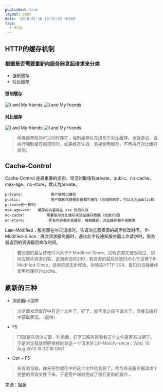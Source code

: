 ```yaml
---
published: true
layout: post
date: '2019-01-16 13:32:20 +0300'
tags:
  - Http
---
```

## HTTP的缓存机制

### 根据是否需要重新向服务器发起请求来分类

- 强制缓存
- 对比缓存

#### 强制缓存

![I and My friends]({{site.baseurl}}/assets/img/demo/201908/2019-08-14_103812.png)
![I and My friends]({{site.baseurl}}/assets/img/demo/201908/2019-08-14_104628.png)

#### 对比缓存

![I and My friends]({{site.baseurl}}/assets/img/demo/201908/2019-08-14_104915.png)
![I and My friends]({{site.baseurl}}/assets/img/demo/201908/2019-08-14_105134.png)

> 两类缓存规则可以同时存在，强制缓存优先级高于对比缓存，也就是说，当执行强制缓存的规则时，如果缓存生效，直接使用缓存，不再执行对比缓存规则。


## Cache-Control

Cache-Control 是最重要的规则。常见的取值有private、public、no-cache、max-age，no-store，默认为private。

```
private:             客户端可以缓存
public:              客户端和代理服务器都可缓存（前端的同学，可以认为public和private是一样的）
max-age=xxx:   缓存的内容将在 xxx 秒后失效
no-cache:          需要使用对比缓存来验证缓存数据（后面介绍）
no-store:           所有内容都不会缓存，强制缓存，对比缓存都不会触发
```


Last-Modified：服务器在响应请求时，告诉浏览器资源的最后修改时间。
If-Modified-Since：再次请求服务器时，通过此字段通知服务器上次请求时，服务器返回的资源最后修改时间。
>若资源的最后修改时间大于If-Modified-Since，说明资源又被改动过，则响应整片资源内容，返回状态码200；若资源的最后修改时间小于或等于If-Modified-Since，说明资源无新修改，则响应HTTP 304，告知浏览器继续使用所保存的cache。

## 刷新的三种

- 浏览器url回车
> 浏览器发现缓存中有这个文件了，好了，就不发送任何请求了，直接去缓存中获取展现。（最快）
- F5
> F5就是告诉浏览器，别偷懒，好歹去服务器看看这个文件是否有过期了。于是浏览器就胆胆襟襟的发送一个请求带上If-Modify-since：Wed, 10 Aug 2013 15:32:18 GMT
- Ctrl + F5
> 告诉浏览器，你先把你缓存中的这个文件给我删了，然后再去服务器请求个完整的资源文件下来。于是客户端就完成了强行更新的操作...

来源：掘金